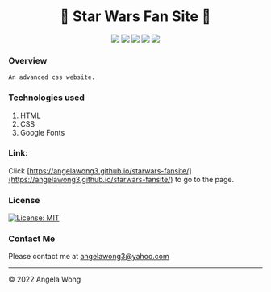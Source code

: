 <h1 align="center">🌟 Star Wars Fan Site 🌟</h1>

<p align="center">
    <img src="https://img.shields.io/github/repo-size/angelawong3/starwars-fansite" />
    <img src="https://img.shields.io/github/languages/count/angelawong3/starwars-fansite" />
    <img src="https://img.shields.io/github/languages/top/angelawong3/starwars-fansite" />
    <img src="https://img.shields.io/github/last-commit/angelawong3/starwars-fansite" />
    <a href="https://github.com/angelawong3"><img src="https://img.shields.io/github/followers/angelawong3?style=social" target="_blank" /></a>
</p>

### Overview

```
An advanced css website.
```

### Technologies used

1. HTML
2. CSS
3. Google Fonts

### Link:

Click [https://angelawong3.github.io/starwars-fansite/](https://angelawong3.github.io/starwars-fansite/) to go to the page.

### License

[![License: MIT](https://img.shields.io/badge/License-MIT-yellow.svg)](https://opensource.org/licenses/MIT)

### Contact Me

Please contact me at angelawong3@yahoo.com

---

© 2022 Angela Wong
